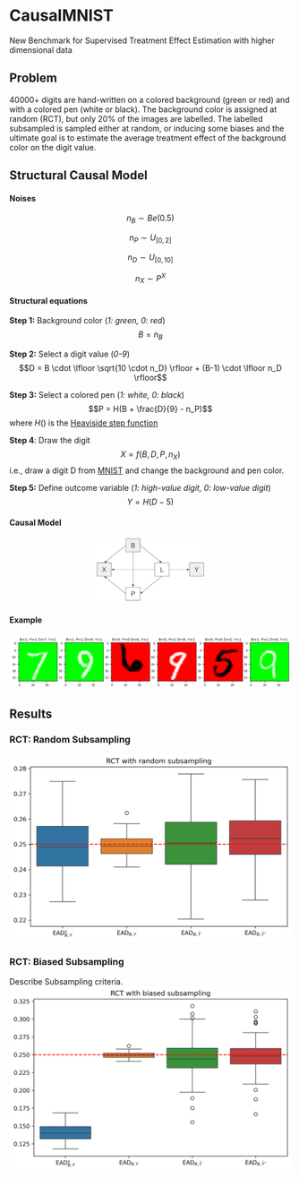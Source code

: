 # CausalMNIST
New Benchmark for Supervised Treatment Effect Estimation with higher dimensional data

## Problem
40000+ digits are hand-written on a colored background (green or red) and with a colored pen (white or black). The background color is assigned at random (RCT), but only 20% of the images are labelled. The labelled subsampled is sampled either at random, or inducing some biases and the ultimate goal is to estimate the average treatment effect of the background color on the digit value.

## Structural Causal Model
#### Noises
$$n_B \sim Be(0.5)$$

$$n_P \sim U_{[0,2]}$$

$$n_D \sim U_{[0,10]}$$

$$n_X \sim P^X$$

#### Structural equations

**Step 1:** Background color (*1: green, 0: red*)
$$B = n_B$$

**Step 2:** Select a digit value (*0-9*)
$$D = B \cdot \lfloor \sqrt{10 \cdot n_D} \rfloor + (B-1) \cdot \lfloor n_D \rfloor$$

**Step 3:** Select a colored pen (*1: white, 0: black*)
$$P = H(B + \frac{D}{9} - n_P)$$
where $H()$ is the [Heaviside step function](https://en.wikipedia.org/wiki/Heaviside_step_function)

**Step 4**: Draw the digit 
$$X = f(B, D, P, n_X)$$
i.e., draw a digit D from [MNIST](https://yann.lecun.com/exdb/mnist) and change the background and pen color.

**Step 5:** Define outcome variable (*1: high-value digit, 0: low-value digit*)
$$Y = H(D-5)$$

#### Causal Model
<div style="text-align:center;">
    <img src="./img/causal_model.png" alt="Causal Model" width="200">
</div>


#### Example
![Example Image](./results/CausalMNIST/biased/example.png)

## Results

### RCT: Random Subsampling
![Example Image](./results/CausalMNIST/random/boxplot_ead.png)
### RCT: Biased Subsampling
Describe Subsampling criteria.
![Example Image](./results/CausalMNIST/biased/boxplot_ead.png)



